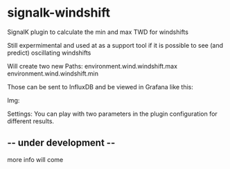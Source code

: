 # signalk-windshift

SignalK plugin to calculate the min and max TWD for windshifts

Still expermimental and used at as a support tool if it is possible to see (and predict) oscillating windshifts

Will create two new Paths:
environment.wind.windshift.max
environment.wind.windshift.min

Those can be sent to InfluxDB and be viewed in Grafana like this:

Img:

Settings:
You can play with two parameters in the plugin configuration for different results.



## -- under development --

more info will come
